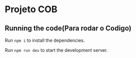 
  # Projeto COB



  ## Running the code(Para rodar o Codigo)

  Run `npm i` to install the dependencies.

  Run `npm run dev` to start the development server.
  
